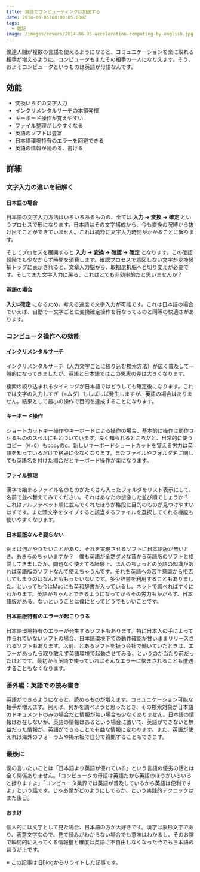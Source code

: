 ```yaml
---
title: 英語でコンピューティングは加速する
date: 2014-06-05T00:00:05.000Z
tags:
  - 雑記
image: /images/covers/2014-06-05-acceleration-computing-by-english.jpg
---
```

僕達人間が複数の言語を使えるようになると、コミュニケーションを楽に取れる相手が増えるように、コンピュータもまたその相手の一人になりえます。そう、およそコンピュータというものは英語が母語なんです。

## 効能
- 変換いらずの文字入力
- インクリメンタルサーチの本領発揮
- キーボード操作が覚えやすい
- ファイル整理がしやすくなる
- 英語のソフトは豊富
- 日本語環境特有のエラーを回避できる
- 英語の情報が読める、書ける

## 詳細
### 文字入力の違いを紐解く
#### 日本語の場合
日本語の文字入力方法はいろいろあるものの、全ては **入力 → 変換 → 確定** というプロセスで形になります。日本語はその文字構成から、今も変換の呪縛から抜け出すことができていません。これは純粋に文字入力時間がかかることに繋ります。

そしてプロセスを展開すると **入力 → 変換 → 確認 → 確定** となります。この確認段階でも少なからず時間を消費します。確認プロセスで意図しない文字が変換候補トップに表示されると、文章入力脳から、取捨選択脳へと切り変えが必要です。そしてまた文字入力に戻る、これはとても非効率的だと思いませんか？

#### 英語の場合
**入力=確定** になるため、考える速度で文字入力が可能です。これは日本語の場合でいえば、自動で一文字ごとに変換確定操作を行なってるのと同等の快適さがあります。

### コンピュータ操作への効能
#### インクリメンタルサーチ
インクリメンタルサーチ（入力文字ごとに絞り込む検索方法）が広く普及して一般的になってきましたが、英語と日本語ではこの恩恵の差は大きくなります。

検索の絞り込まれるタイミングが日本語ではどうしても確定後になります。これでは文字の入力しすぎ（=ムダ）もしばしば発生しますが、英語の場合はありません。結果として最小の操作で目的を達成することになります。

#### キーボード操作
ショートカットキー操作やキーボードによる操作の場合、基本的に操作は動作させるもののスペルにもとづいています。良く知られるところだと、日常的に使うコピー（<kbd>⌘</kbd>+<kbd>C</kbd>）もcopyのc、新しいキーボードショートカットを覚える労力は英語を知っているだけで格段に少なくなります。またファイルやフォルダ名に関しても英語名を付けた場合だとキーボード操作が楽になります。

#### ファイル整理
漢字で始まるファイル名のものがたくさん入ったフォルダをリスト表示にして、名前で並べ替えてみてください。それはあなたの想像した並び順でしょうか？　これはアルファベット順に並んでくれたほうが格段に目的のものが見つけやすいはずです。また頭文字をタイプすると該当するファイルを選択してくれる機能も使いやすくなります。

#### 日本語版なんぞ要らない
例えば何かやりたいことがあり、それを実現させるソフトに日本語版が無いとき、あきらめちゃいますか？　僕も英語が全然ダメな昔から英語版のソフトと格闘してきましたが、問題なく使えてる経験上、ほんのちょっとの英語の知識があれば英語版のソフトなんて使えちゃうんです。それを英語への苦手意識から拒否してしまうのはなんとももったいないです。多少辞書を利用することもありました。といっても今はMacにも英和辞書が入っているし、ネットで調べればすぐにわかります。英語がちゃんとできるようになってからその労力もかからず、日本語版がある、ないということは僕にとってどうでもいいことです。

#### 日本語版特有のエラーが起こりうる
日本語環境特有のエラーが発生するソフトもあります。特に日本人の手によって作られていないソフトの場合、日本語環境下での動作確認が甘いままリリースされるソフトもあります。以前、とあるソフトを扱う会社で働いていたときは、エラーがあったら取り敢えず英語環境で起動させてみる、というのが当たり前だったほどです。最初から英語で使っていればそんなエラーに悩まされることも遭遇することもなくなります。

### 番外編：英語での読み書き
英語ができるようになると、読めるものが増えます。コミュニケーション可能な相手が増えます。例えば、何かを調べようと思ったとき、その検索対象が日本語のドキュメントのみの場合だと情報が無い場合も少なくありません。日本語の情報は存在しないが、英語の情報はあるという場合に置いて、英語ができないと無益だった情報が、英語ができることで有益な情報に変わります。また、英語が使えれば海外のフォーラムや掲示板で自分で質問することもできます。

### 最後に
僕の言いたいことは「日本語より英語が優れている」という言語の優劣の話とは全く関係ありません。「コンピュータの母語は英語だから英語のほうがいろいろと捗りますよ」「コンピュータ業界では英語が普及しているから英語は便利ですよ」という話です。じゃあ僕がどのようにしてるか、という実践的テクニックはまた後日。

#### おまけ
個人的には文字として見た場合、日本語の方が大好きです。漢字は象形文字であり、表意文字なので、見て読みがわからない場合でも意味はわかるし、そのお陰で瞬間的に入ってくる情報量と確度は英語に不自由しなくなった今でも日本語のほうが上です。

※ この記事は旧Blogからリライトした記事です。
